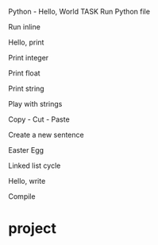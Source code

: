 Python - Hello, World
TASK
Run Python file

Run inline

Hello, print

Print integer

Print float

Print string

Play with strings

Copy - Cut - Paste

Create a new sentence

Easter Egg

Linked list cycle

Hello, write

Compile


# project
